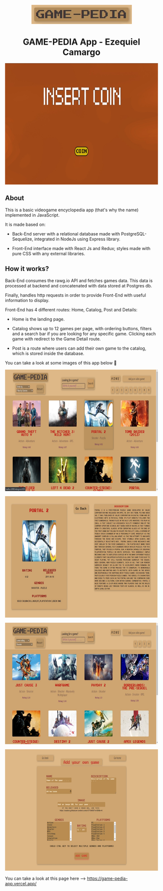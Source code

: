 <p align='center'>
    <img src='./Game-Pedia.jpg' </img>
</p>

<h1 align='center'>GAME-PEDIA App - Ezequiel Camargo</h1>

<p align="center">
  <img height="400" src="./Landing.jpg" />
</p>

## About

This is a basic videogame encyclopedia app (that's why the name) implemented in JavaScript.

It is made based on:

- Back-End server with a relational database made with PostgreSQL-Sequelize, integrated in NodeJs using Express library.

- Front-End interface made with React Js and Redux; styles made with pure CSS with any external libraries.

## How it works?

Back-End consumes the rawg.io API and fetches games data. This data is processed at backend and concatenated with data stored at Postgres db.

Finally, handles http requests in order to provide Front-End with useful information to display.

Front-End has 4 different routes: Home, Catalog, Post and Details:

- Home is the landing page.

- Catalog shows up to 12 games per page, with ordering buttons, filters and a search bar if you are looking for any specific game. Clicking each game with redirect to the Game Detail route.

- Post is a route where users can add their own game to the catalog, which is stored inside the database.

You can take a look at some images of this app below 🔻

<p align="center">
  <img height="400" src="./Home.jpg" />
</p>

<p align="center">
  <img height="400" src="./Detail.jpg" />
</p>

<p align="center">
  <img height="400" src="./Filters-Order.jpg" />
</p>

<p align="center">
  <img height="400" src="./Add.jpg" />
</p>

You can take a look at this page here --> https://game-pedia-app.vercel.app/
